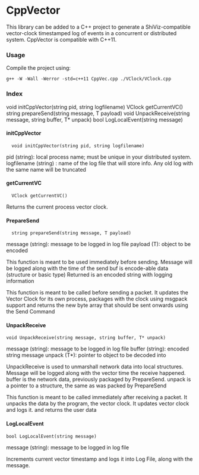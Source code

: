 CppVector
===========

This library can be added to a C++ project to generate a ShiViz-compatible vector-clock timestamped log of events in a concurrent or distributed system. CppVector is compatible with C++11.

### Usage

Compile the project using:

```g++ -W -Wall -Werror -std=c++11 CppVec.cpp ./VClock/VClock.cpp```

### Index

void initCppVector(string pid, string logfilename)
VClock getCurrentVC()
string prepareSend(string message, T payload)
void UnpackReceive(string message, string buffer, T* unpack)
bool LogLocalEvent(string message)

#### initCppVector
```
  void initCppVector(string pid, string logfilename)
```

pid (string): local process name; must be unique in your distributed system.
logfilename (string) : name of the log file that will store info. Any old log with the same name will be truncated

#### getCurrentVC
```
  VClock getCurrentVC()
```

Returns the current process vector clock.

#### PrepareSend
```
  string prepareSend(string message, T payload)
```

message (string): message to be logged in log file
payload (T): object to be encoded

This function is meant to be used immediately before sending. Message will be logged along with the time of the send buf is encode-able data (structure or basic type) Returned is an encoded string with logging information

This function is meant to be called before sending a packet. It updates the Vector Clock for its own process, packages with the clock using msgpack support and returns the new byte array that should be sent onwards using the Send Command

#### UnpackReceive
```
void UnpackReceive(string message, string buffer, T* unpack)
```
message (string): message to be logged in log file
buffer (string): encoded string message
unpack (T*): pointer to object to be decoded into

UnpackReceive is used to unmarshall network data into local structures. Message will be logged along with the vector time the receive happened. buffer is the network data, previously packaged by PrepareSend. unpack is a pointer to a structure, the same as was packed by PrepareSend

This function is meant to be called immediately after receiving a packet. It unpacks the data by the program, the vector clock. It updates vector clock and logs it. and returns the user data

#### LogLocalEvent
```
bool LogLocalEvent(string message)
```
message (string): message to be logged in log file

Increments current vector timestamp and logs it into Log File, along with the message.
